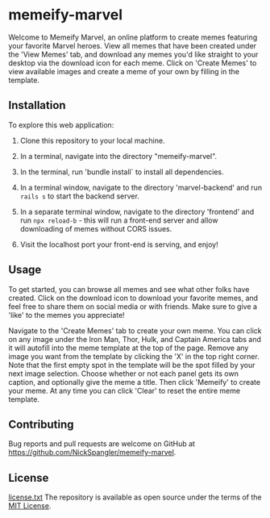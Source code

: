 
# memeify-marvel

Welcome to Memeify Marvel, an online platform to create memes featuring your favorite Marvel heroes. View all memes that have been created under the 'View Memes' tab, and download any memes you'd like straight to your desktop via the download icon for each meme. Click on 'Create Memes' to view available images and create a meme of your own by filling in the template.

## Installation

To explore this web application:

1) Clone this repository to your local machine. 

2) In a terminal, navigate into the directory "memeify-marvel".

3) In the terminal, run 'bundle install` to install all dependencies.

4) In a terminal window, navigate to the directory 'marvel-backend' and run `rails s` to start the backend server. 

5) In a separate terminal window, navigate to the directory 'frontend' and run `npx reload-b` - this will run a front-end server and allow downloading of memes without CORS issues.

6) Visit the localhost port your front-end is serving, and enjoy!

## Usage

To get started, you can browse all memes and see what other folks have created. Click on the download icon to download your favorite memes, and feel free to share them on social media or with friends. Make sure to give a 'like' to the memes you appreciate!

Navigate to the 'Create Memes' tab to create your own meme. You can click on any image under the Iron Man, Thor, Hulk, and Captain America tabs and it will autofill into the meme template at the top of the page. Remove any image you want from the template by clicking the 'X' in the top right corner. Note that the first empty spot in the template will be the spot filled by your next image selection. Choose whether or not each panel gets its own caption, and optionally give the meme a title. Then click 'Memeify' to create your meme. At any time you can click 'Clear' to reset the entire meme template.

## Contributing

Bug reports and pull requests are welcome on GitHub at https://github.com/NickSpangler/memeify-marvel.


## License
[license.txt](license.txt)
The repository is available as open source under the terms of the [MIT License](https://opensource.org/licenses/MIT).
